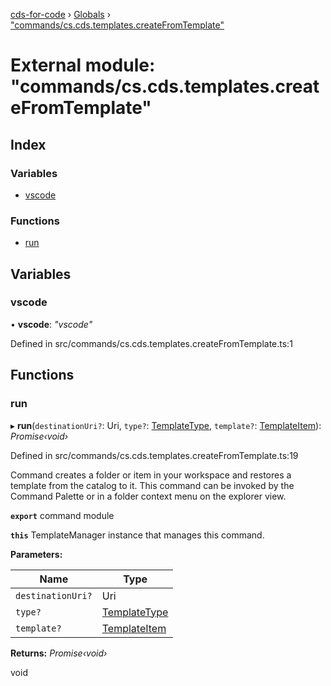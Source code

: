 [cds-for-code](../README.md) › [Globals](../globals.md) › ["commands/cs.cds.templates.createFromTemplate"](_commands_cs_cds_templates_createfromtemplate_.md)

# External module: "commands/cs.cds.templates.createFromTemplate"

## Index

### Variables

* [vscode](_commands_cs_cds_templates_createfromtemplate_.md#vscode)

### Functions

* [run](_commands_cs_cds_templates_createfromtemplate_.md#run)

## Variables

###  vscode

• **vscode**: *"vscode"*

Defined in src/commands/cs.cds.templates.createFromTemplate.ts:1

## Functions

###  run

▸ **run**(`destinationUri?`: Uri, `type?`: [TemplateType](../enums/_components_templates_types_.templatetype.md), `template?`: [TemplateItem](../classes/_components_templates_types_.templateitem.md)): *Promise‹void›*

Defined in src/commands/cs.cds.templates.createFromTemplate.ts:19

Command creates a folder or item in your workspace and restores a template from the catalog to it.
This command can be invoked by the Command Palette or in a folder context menu on the explorer view.

**`export`** command module

**`this`** TemplateManager instance that manages this command.

**Parameters:**

Name | Type |
------ | ------ |
`destinationUri?` | Uri |
`type?` | [TemplateType](../enums/_components_templates_types_.templatetype.md) |
`template?` | [TemplateItem](../classes/_components_templates_types_.templateitem.md) |

**Returns:** *Promise‹void›*

void
